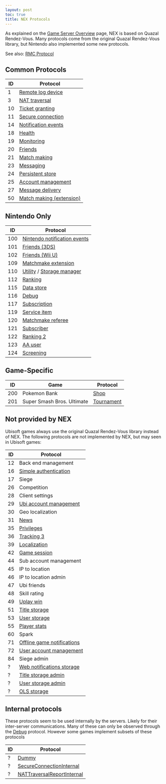 ```yaml
---
layout: post
toc: true
title: NEX Protocols
---
```


As explained on the [Game Server Overview](/docs/nex) page, NEX is based on Quazal Rendez-Vous. Many protocols come from the original Quazal Rendez-Vous library, but Nintendo also implemented some new protocols.

See also: [RMC Protocol](/docs/rmc)

## Common Protocols

| ID | Protocol                                                         |
|----|------------------------------------------------------------------|
| 1  | [Remote log device](/docs/nex/protocols/remote-log-device)       |
| 3  | [NAT traversal](/docs/nex/protocols/nat-traversal)               |
| 10 | [Ticket granting](/docs/nex/protocols/authentication)            |
| 11 | [Secure connection](/docs/nex/protocols/secure-connection)       |
| 14 | [Notification events](/docs/nex/protocols/notifications)         |
| 18 | [Health](/docs/nex/protocols/health)                             |
| 19 | [Monitoring](/docs/nex/protocols/monitoring)                     |
| 20 | [Friends](/docs/nex/protocols/friends)                           |
| 21 | [Match making](/docs/nex/protocols/match-making)                 |
| 23 | [Messaging](/docs/nex/protocols/messaging)                       |
| 24 | [Persistent store](/docs/nex/protocols/persistent-store)         |
| 25 | [Account management](/docs/nex/protocols/account-management)     |
| 27 | [Message delivery](/docs/nex/protocols/message-delivery)         |
| 50 | [Match making (extension)](/docs/nex/protocols/match-making-ext) |

## Nintendo Only

| ID  | Protocol                                                                                        |
|-----|-------------------------------------------------------------------------------------------------|
| 100 | [Nintendo notification events](/docs/nex/protocols/nintendo-notifications)                      |
| 101 | [Friends (3DS)](/docs/nex/protocols/friends-3ds)                                                |
| 102 | [Friends (Wii U)](/docs/nex/protocols/friends-wiiu)                                             |
| 109 | [Matchmake extension](/docs/nex/protocols/matchmake-extension)                                  |
| 110 | [Utility](/docs/nex/protocols/utility) / [Storage manager](/docs/nex/protocols/storage-manager) |
| 112 | [Ranking](/docs/nex/protocols/ranking)                                                          |
| 115 | [Data store](/docs/nex/protocols/datastore)                                                     |
| 116 | [Debug](/docs/nex/protocols/debug)                                                              |
| 117 | [Subscription](/docs/nex/protocols/subscription)                                                |
| 119 | [Service item](/docs/nex/protocols/service-item)                                                |
| 120 | [Matchmake referee](/docs/nex/protocols/matchmake-referee)                                      |
| 121 | [Subscriber](/docs/nex/protocols/subscriber)                                                    |
| 122 | [Ranking 2](/docs/nex/protocols/ranking-2)                                                      |
| 123 | [AA user](/docs/nex/protocols/aa-user)                                                          |
| 124 | [Screening](/docs/nex/protocols/screening)                                                      |

## Game-Specific

| ID  | Game                       | Protocol                                     |
|-----|----------------------------|----------------------------------------------|
| 200 | Pokemon Bank               | [Shop](/docs/nex/protocols/shop)             |
| 201 | Super Smash Bros. Ultimate | [Tournament](/docs/nex/protocols/tournament) |

## Not provided by NEX
Ubisoft games always use the original Quazal Rendez-Vous library instead of NEX. The following protocols are not implemented by NEX, but may seen in Ubisoft games:

| ID | Protocol                                                                     |
|----|------------------------------------------------------------------------------|
| 12 | Back end management                                                          |
| 16 | [Simple authentication](/docs/nex/protocols/simple-authentication)           |
| 17 | Siege                                                                        |
| 26 | Competition                                                                  |
| 28 | Client settings                                                              |
| 29 | [Ubi account management](/docs/nex/protocols/ubi-account-management)         |
| 30 | Geo localization                                                             |
| 31 | [News](/docs/nex/protocols/news)                                             |
| 35 | [Privileges](/docs/nex/protocols/privileges)                                 |
| 36 | [Tracking 3](/docs/nex/protocols/tracking-3)                                 |
| 39 | [Localization](/docs/nex/protocols/localization)                             |
| 42 | [Game session](/docs/nex/protocols/game-session)                             |
| 44 | Sub account management                                                       |
| 45 | IP to location                                                               |
| 46 | IP to location admin                                                         |
| 47 | Ubi friends                                                                  |
| 48 | Skill rating                                                                 |
| 49 | [Uplay win](/docs/nex/protocols/uplay-win)                                   |
| 51 | [Title storage](/docs/nex/protocols/title-storage)                           |
| 53 | [User storage](/docs/nex/protocols/user-storage)                             |
| 55 | [Player stats](/docs/nex/protocols/player-stats)                             |
| 60 | Spark                                                                        |
| 71 | [Offline game notifications](/docs/nex/protocols/offline-game-notifications) |
| 72 | [User account management](/docs/nex/protocols/user-account-management)       |
| 84 | Siege admin                                                                  |
| ?  | [Web notifications storage](/docs/nex/protocols/web-notifications-storage)   |
| ?  | [Title storage admin](/docs/nex/protocols/title-storage-admin)               |
| ?  | [User storage admin](/docs/nex/protocols/user-storage-admin)                 |
| ?  | [OLS storage](/docs/nex/protocols/ols-storage)                               |

## Internal protocols
These protocols seem to be used internally by the servers. Likely for their inter-server communications. Many of these can only be observed through the [Debug](/docs/nex/protocols/debug) protocol. However some games implement subsets of these protocols

| ID | Protocol                                                                        |
|----|---------------------------------------------------------------------------------|
| ?  | [Dummy](/docs/nex/protocols/dummy)                                              |
| ?  | [SecureConnectionInternal](/docs/nex/protocols/secure-connection-internal)      |
| ?  | [NATTraversalReportInternal](/docs/nex/protocols/nat-traversal-report-internal) |
